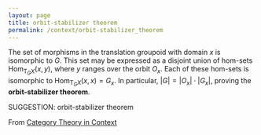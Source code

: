```yaml
---
layout: page
title: orbit-stabilizer theorem
permalink: /context/orbit-stabilizer_theorem
---
```

The set of morphisms in the translation groupoid with domain $x$ is isomorphic to $G$. This set may be expressed as a disjoint union of hom-sets $\mathrm{Hom}_{\mathsf{T}_GX}(x,y)$, where $y$ ranges over the orbit $O_x$. Each of these hom-sets is isomorphic to $\mathrm{Hom}_{\mathsf{T}_GX}(x,x)=G_x$. In particular, $|G|=|O_x|\cdot|G_x|$, proving the **orbit-stabilizer theorem**.


SUGGESTION: orbit-stabilizer theorem

From [Category Theory in Context](https://mathgloss.github.io/MathGloss/context.html)